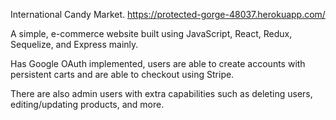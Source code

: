 International Candy Market.
https://protected-gorge-48037.herokuapp.com/

A simple, e-commerce website built using JavaScript, React, Redux, Sequelize, and Express mainly.

Has Google OAuth implemented, users are able to create accounts with persistent carts and are able to checkout using Stripe.

There are also admin users with extra capabilities such as deleting users, editing/updating products, and more.
